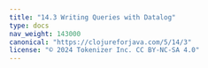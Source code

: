 ```yaml
---
title: "14.3 Writing Queries with Datalog"
type: docs
nav_weight: 143000
canonical: "https://clojureforjava.com/5/14/3"
license: "© 2024 Tokenizer Inc. CC BY-NC-SA 4.0"
---
```

